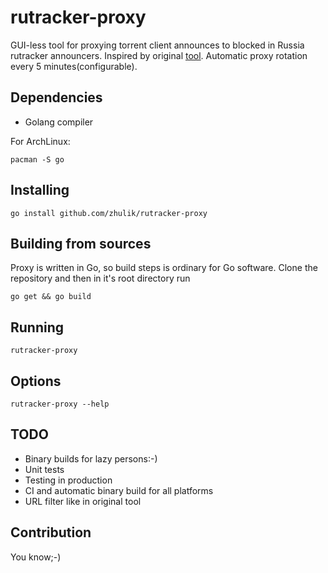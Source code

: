 # rutracker-proxy
GUI-less tool for proxying torrent client announces to blocked in Russia rutracker announcers.
Inspired by original [tool](https://github.com/RutrackerOrg/rutracker-proxy). Automatic proxy
rotation every 5 minutes(configurable).

## Dependencies
* Golang compiler

For ArchLinux:

`pacman -S go`

## Installing
`go install github.com/zhulik/rutracker-proxy`

## Building from sources
Proxy is written in Go, so build steps is ordinary for Go software. Clone the repository and
then in it's root directory run

`go get && go build`

## Running

`rutracker-proxy`

## Options

`rutracker-proxy --help`

## TODO
* Binary builds for lazy persons:-)
* Unit tests
* Testing in production
* CI and automatic binary build for all platforms
* URL filter like in original tool

## Contribution
You know;-)